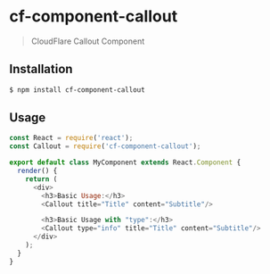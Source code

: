 # cf-component-callout

> CloudFlare Callout Component

## Installation

```sh
$ npm install cf-component-callout
```

## Usage

```js
const React = require('react');
const Callout = require('cf-component-callout');

export default class MyComponent extends React.Component {
  render() {
    return (
      <div>
        <h3>Basic Usage:</h3>
        <Callout title="Title" content="Subtitle"/>

        <h3>Basic Usage with "type":</h3>
        <Callout type="info" title="Title" content="Subtitle"/>
      </div>
    );
  }
}
```
